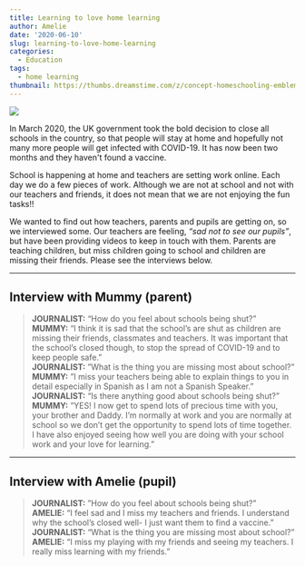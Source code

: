 ```yaml
---
title: Learning to love home learning
author: Amelie
date: '2020-06-10'
slug: learning-to-love-home-learning
categories:
  - Education
tags:
  - home learning
thumbnail: https://thumbs.dreamstime.com/z/concept-homeschooling-emblem-home-schooling-large-families-vector-illustration-concept-home-schooling-134560052.jpg
---
```


![](https://thumbs.dreamstime.com/z/concept-homeschooling-emblem-home-schooling-large-families-vector-illustration-concept-home-schooling-134560052.jpg)

In March 2020, the UK government took the bold decision to close all schools in the country, so that people will stay at home and hopefully not many more people will get infected with COVID-19. It has now been two months and they haven't found a vaccine. 

School is happening at home and teachers are setting work online. Each day we do a few pieces of work. Although we are not at school and not with our teachers and friends, it does not mean that we are not enjoying the fun tasks!!

We wanted to find out how teachers, parents and pupils are getting on, so we interviewed some. Our teachers are feeling, *“sad not to see our pupils”*, but have been providing videos to keep in touch with them. Parents are teaching children, but miss children going to school and children are missing their friends. Please see the interviews below.

<hr>

## Interview with Mummy (parent)

> **JOURNALIST:** “How do you feel about schools being shut?”    
> **MUMMY:** “I think it is sad that the school’s are shut as children are missing their friends, classmates and teachers. It was important that the school’s closed though, to stop the spread of COVID-19 and to keep people safe.”    
> **JOURNALIST:** ”What is the thing you are missing most about school?”    
> **MUMMY:** ”I miss your teachers being able to explain things to you in detail especially in Spanish as I am not a Spanish Speaker.”    
> **JOURNALIST:** “Is there anything good about schools being shut?”    
> **MUMMY:** ”YES! I now get to spend lots of precious time with you, your brother and Daddy. I’m normally at work and you are normally at school so we don’t get the opportunity to spend lots of time together. I have also enjoyed seeing how well you are doing with your school work and your love for learning.”

<hr>

## Interview with Amelie (pupil)

> **JOURNALIST:** ”How do you feel about schools being shut?”    
> **AMELIE:**  “I feel sad and I miss my teachers and friends. I understand why the school’s closed well- I just want them to find a vaccine.”    
> **JOURNALIST:** “What is the thing you are missing most about school?”    
> **AMELIE:** “I miss my playing with my friends and seeing my teachers. I really miss learning with my friends.”

<br>
<br>